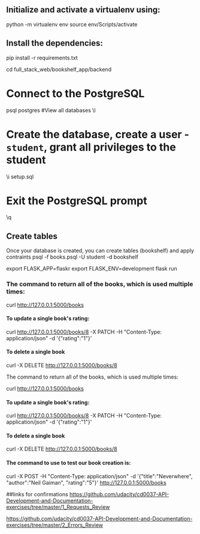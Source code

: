 ## Initialize and activate a virtualenv using:
python -m virtualenv env
source env/Scripts/activate

## Install the dependencies:
pip install -r requirements.txt

cd full_stack_web/bookshelf_app/backend
# Connect to the PostgreSQL
psql postgres
#View all databases
\l
# Create the database, create a user - `student`, grant all privileges to the student
\i setup.sql
# Exit the PostgreSQL prompt
\q

## Create tables
Once your database is created, you can create tables (bookshelf) and apply contraints
psql -f books.psql -U student -d bookshelf


export FLASK_APP=flaskr
export FLASK_ENV=development
flask run

### The command to return all of the books, which is used multiple times:

curl http://127.0.0.1:5000/books

#### To update a single book's rating:

curl http://127.0.0.1:5000/books/8 -X PATCH -H "Content-Type: application/json" -d '{"rating":"1"}'

#### To delete a single book

curl -X DELETE http://127.0.0.1:5000/books/8 

The command to return all of the books, which is used multiple times:

curl http://127.0.0.1:5000/books

#### To update a single book's rating:

curl http://127.0.0.1:5000/books/8 -X PATCH -H "Content-Type: application/json" -d '{"rating":"1"}'

#### To delete a single book

curl -X DELETE http://127.0.0.1:5000/books/8 

#### The command to use to test our book creation is:

curl -X POST -H "Content-Type: application/json" -d '{"title":"Neverwhere", "author":"Neil Gaiman", "rating":"5"}' http://127.0.0.1:5000/books   

##links for confirmations
https://github.com/udacity/cd0037-API-Development-and-Documentation-exercises/tree/master/1_Requests_Review

https://github.com/udacity/cd0037-API-Development-and-Documentation-exercises/tree/master/2_Errors_Review